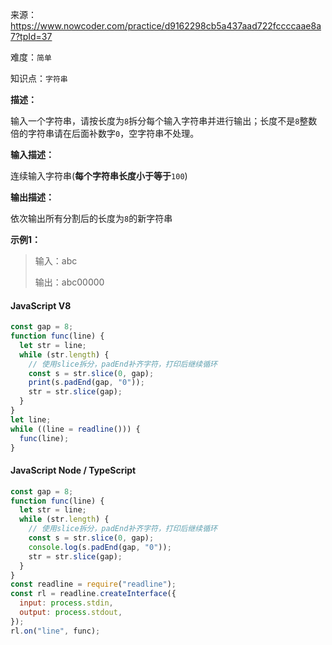 来源：<https://www.nowcoder.com/practice/d9162298cb5a437aad722fccccaae8a7?tpId=37>

难度：`简单`

知识点：`字符串`

**描述：**

输入一个字符串，请按长度为`8`拆分每个输入字符串并进行输出；长度不是`8`整数倍的字符串请在后面补数字`0`，空字符串不处理。

**输入描述：**

连续输入字符串(**每个字符串长度小于等于**`100`)

**输出描述：**

依次输出所有分割后的长度为`8`的新字符串

**示例1：**

> 输入：abc
>
> 输出：abc00000

<!-- tabs:start -->

#### **JavaScript V8**

```javascript
const gap = 8;
function func(line) {
  let str = line;
  while (str.length) {
    // 使用slice拆分，padEnd补齐字符，打印后继续循环
    const s = str.slice(0, gap);
    print(s.padEnd(gap, "0"));
    str = str.slice(gap);
  }
}
let line;
while ((line = readline())) {
  func(line);
}
```

#### **JavaScript Node / TypeScript**

```javascript
const gap = 8;
function func(line) {
  let str = line;
  while (str.length) {
    // 使用slice拆分，padEnd补齐字符，打印后继续循环
    const s = str.slice(0, gap);
    console.log(s.padEnd(gap, "0"));
    str = str.slice(gap);
  }
}
const readline = require("readline");
const rl = readline.createInterface({
  input: process.stdin,
  output: process.stdout,
});
rl.on("line", func);
```

<!-- tabs:end -->
